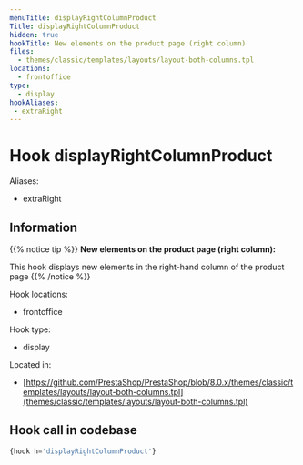 ```yaml
---
menuTitle: displayRightColumnProduct
Title: displayRightColumnProduct
hidden: true
hookTitle: New elements on the product page (right column)
files:
  - themes/classic/templates/layouts/layout-both-columns.tpl
locations:
  - frontoffice
type:
  - display
hookAliases:
 - extraRight
---
```


# Hook displayRightColumnProduct

Aliases: 
 - extraRight



## Information

{{% notice tip %}}
**New elements on the product page (right column):** 

This hook displays new elements in the right-hand column of the product page
{{% /notice %}}

Hook locations: 
  - frontoffice

Hook type: 
  - display

Located in: 
  - [https://github.com/PrestaShop/PrestaShop/blob/8.0.x/themes/classic/templates/layouts/layout-both-columns.tpl](themes/classic/templates/layouts/layout-both-columns.tpl)

## Hook call in codebase

```php
{hook h='displayRightColumnProduct'}
```